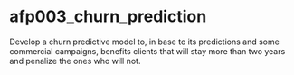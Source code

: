 # afp003_churn_prediction
Develop a churn predictive model to, in base to its predictions and some commercial campaigns, benefits clients that will stay more than two years and penalize the ones who will not.
